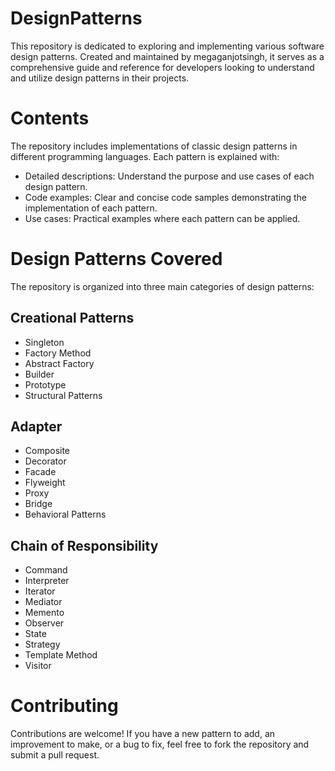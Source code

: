 
# DesignPatterns
This repository is dedicated to exploring and implementing various software design patterns. Created and maintained by megaganjotsingh, it serves as a comprehensive guide and reference for developers looking to understand and utilize design patterns in their projects.

# Contents
The repository includes implementations of classic design patterns in different programming languages. Each pattern is explained with:

- Detailed descriptions: Understand the purpose and use cases of each design pattern.
- Code examples: Clear and concise code samples demonstrating the implementation of each pattern.
- Use cases: Practical examples where each pattern can be applied.

# Design Patterns Covered
The repository is organized into three main categories of design patterns:

## Creational Patterns

- Singleton
- Factory Method
- Abstract Factory
- Builder
- Prototype
- Structural Patterns

## Adapter
- Composite
- Decorator
- Facade
- Flyweight
- Proxy
- Bridge
- Behavioral Patterns

## Chain of Responsibility
- Command
- Interpreter
- Iterator
- Mediator
- Memento
- Observer
- State
- Strategy
- Template Method
- Visitor

# Contributing
Contributions are welcome! If you have a new pattern to add, an improvement to make, or a bug to fix, feel free to fork the repository and submit a pull request.
